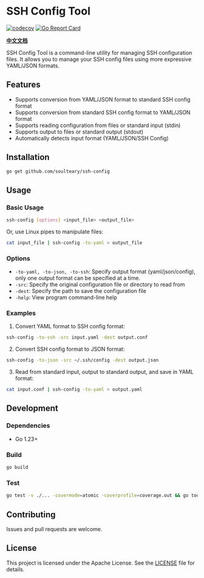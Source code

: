 # SSH Config Tool

[![codecov](https://codecov.io/gh/soulteary/ssh-config/branch/main/graph/badge.svg?token=W816DX12V8)](https://codecov.io/gh/soulteary/ssh-config) [![Go Report Card](https://goreportcard.com/badge/github.com/soulteary/ssh-config)](https://goreportcard.com/report/github.com/soulteary/ssh-config)

**[中文文档](./README_CN.md)**

SSH Config Tool is a command-line utility for managing SSH configuration files. It allows you to manage your SSH config files using more expressive YAML/JSON formats.

## Features

- Supports conversion from YAML/JSON format to standard SSH config format
- Supports conversion from standard SSH config format to YAML/JSON format
- Supports reading configuration from files or standard input (stdin)
- Supports output to files or standard output (stdout)
- Automatically detects input format (YAML/JSON/SSH Config)

## Installation

```bash
go get github.com/soulteary/ssh-config
```

## Usage

### Basic Usage

```bash
ssh-config [options] <input_file> <output_file>
```

Or, use Linux pipes to manipulate files:

```bash
cat input_file | ssh-config -to-yaml > output_file
```

### Options

- `-to-yaml, -to-json, -to-ssh`: Specify output format (yaml/json/config), only one output format can be specified at a time.
- `-src`: Specify the original configuration file or directory to read from
- `-dest`: Specify the path to save the configuration file
- `-help`: View program command-line help

### Examples

1. Convert YAML format to SSH config format:

```bash
ssh-config -to-ssh -src input.yaml -dest output.conf
```

2. Convert SSH config format to JSON format:

```bash
ssh-config -to-json -src ~/.ssh/config -dest output.json
```

3. Read from standard input, output to standard output, and save in YAML format:

```bash
cat input.conf | ssh-config -to-yaml > output.yaml
```

## Development

### Dependencies

- Go 1.23+

### Build

```bash
go build
```

### Test

```bash
go test -v ./... -covermode=atomic -coverprofile=coverage.out && go tool cover -html=coverage.out -o coverage.html
```

## Contributing

Issues and pull requests are welcome.

## License

This project is licensed under the Apache License. See the [LICENSE](./LICENSE) file for details.
